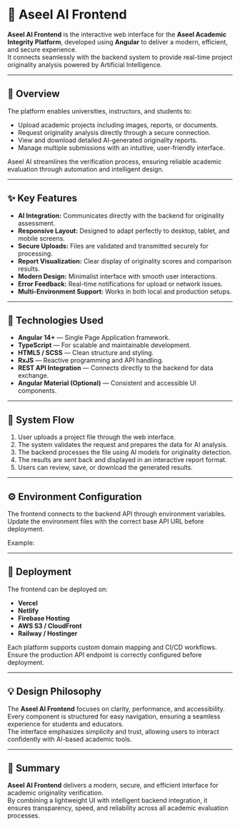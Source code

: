 # 🎨 Aseel AI Frontend

**Aseel AI Frontend** is the interactive web interface for the **Aseel Academic Integrity Platform**, developed using **Angular** to deliver a modern, efficient, and secure experience.  
It connects seamlessly with the backend system to provide real-time project originality analysis powered by Artificial Intelligence.

---

## 🚀 Overview

The platform enables universities, instructors, and students to:
- Upload academic projects including images, reports, or documents.  
- Request originality analysis directly through a secure connection.  
- View and download detailed AI-generated originality reports.  
- Manage multiple submissions with an intuitive, user-friendly interface.

Aseel AI streamlines the verification process, ensuring reliable academic evaluation through automation and intelligent design.

---

## ✨ Key Features

- **AI Integration:** Communicates directly with the backend for originality assessment.  
- **Responsive Layout:** Designed to adapt perfectly to desktop, tablet, and mobile screens.  
- **Secure Uploads:** Files are validated and transmitted securely for processing.  
- **Report Visualization:** Clear display of originality scores and comparison results.  
- **Modern Design:** Minimalist interface with smooth user interactions.  
- **Error Feedback:** Real-time notifications for upload or network issues.  
- **Multi-Environment Support:** Works in both local and production setups.

---

## 🧩 Technologies Used

- **Angular 14+** — Single Page Application framework.  
- **TypeScript** — For scalable and maintainable development.  
- **HTML5 / SCSS** — Clean structure and styling.  
- **RxJS** — Reactive programming and API handling.  
- **REST API Integration** — Connects directly to the backend for data exchange.  
- **Angular Material (Optional)** — Consistent and accessible UI components.

---

## 🧠 System Flow

1. User uploads a project file through the web interface.  
2. The system validates the request and prepares the data for AI analysis.  
3. The backend processes the file using AI models for originality detection.  
4. The results are sent back and displayed in an interactive report format.  
5. Users can review, save, or download the generated results.

---

## ⚙️ Environment Configuration

The frontend connects to the backend API through environment variables.  
Update the environment files with the correct base API URL before deployment.

Example:

---

## 🧭 Deployment

The frontend can be deployed on:
- **Vercel**  
- **Netlify**  
- **Firebase Hosting**  
- **AWS S3 / CloudFront**  
- **Railway / Hostinger**

Each platform supports custom domain mapping and CI/CD workflows.  
Ensure the production API endpoint is correctly configured before deployment.

---

## 💡 Design Philosophy

The **Aseel AI Frontend** focuses on clarity, performance, and accessibility.  
Every component is structured for easy navigation, ensuring a seamless experience for students and educators.  
The interface emphasizes simplicity and trust, allowing users to interact confidently with AI-based academic tools.

---

## 📖 Summary

**Aseel AI Frontend** delivers a modern, secure, and efficient interface for academic originality verification.  
By combining a lightweight UI with intelligent backend integration, it ensures transparency, speed, and reliability across all academic evaluation processes.

